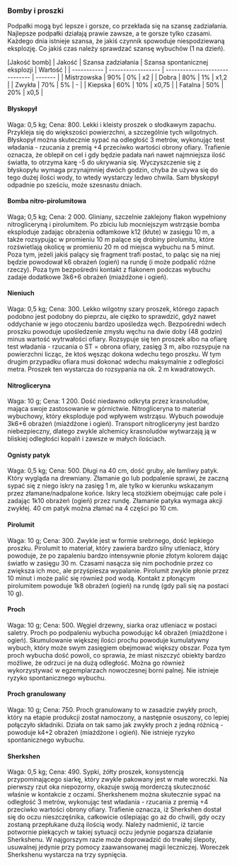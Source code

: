 ### Bomby i proszki

Podpałki mogą być lepsze i gorsze, co przekłada się na szansę zadziałania. Najlepsze podpałki działają prawie zawsze, a te gorsze tylko czasami. Każdego dnia istnieje szansa, że jakiś czynnik spowoduje niespodziewaną eksplozję. Co jakiś czas należy sprawdzać szansę wybuchów (1 na dzień).

[Jakość bomb]
| Jakość      | Szansa zadziałania | Szansa spontanicznej eksplozji | Wartość |
| ----------- | ------------------ | ------------------------------ | ------- | 
| Mistrzowska | 90%                |  0%                            | x2      |
| Dobra       | 80%                |  1%                            | x1,2    |
| Zwykła      | 70%                |  5%                            | -       |
| Kiepska     | 60%                | 10%                            | x0,75   |
| Fatalna     | 50%                | 20%                            | x0,5    |

#### Błyskopył

Waga: 0,5 kg; Cena: 800.
Lekki i kleisty proszek o słodkawym zapachu. Przykleja się do większości powierzchni, a szczególnie tych wilgotnych. Błyskopył można skutecznie sypać na odległość 3 metrów, wykonując test władania - rzucania z premią +4 przeciwko wartości obrony ofiary. Trafienie oznacza, że oblepił on cel i gdy będzie padała nań nawet najmniejsza ilość światła, to otrzyma karę -5 do ukrywania się. Wyczyszczenie się z błyskopyłu wymaga przynajmniej dwóch godzin, chyba że używa się do tego dużej ilości wody, to wtedy wystarczy ledwo chwila. Sam błyskopył odpadnie po sześciu, może szesnastu dniach. 

#### Bomba nitro-pirolumitowa

Waga; 0,5 kg; Cena: 2 000.
Gliniany, szczelnie zaklejony flakon wypełniony nitrogliceryną i pirolumitem. Po zbiciu lub mocniejszym wstrząsie bomba eksploduje zadając obrażenia odłamkowe k12 (kłute) w zasięgu 10 m, a także rozsypując w promieniu 10 m palące się drobiny pirolumitu, które rozświetlają okolicę w promieniu 20 m od miejsca wybuchu na 5 minut. Poza tym, jeżeli jakiś palący się fragment trafi postać, to paląc się na niej będzie powodował k6 obrażeń (ogień) na rundę (i może podpalić różne rzeczy). Poza tym bezpośredni kontakt z flakonem podczas wybuchu zadaje dodatkowe 3k6+6 obrażeń (miażdżone i ogień). 

#### Nieniuch

Waga: 0,5 kg; Cena: 300.
Lekko wilgotny szary proszek, którego zapach podobno jest podobny do pieprzu, ale ciężko to sprawdzić, gdyż nawet oddychanie w jego otoczeniu bardzo upośledza węch. Bezpośredni wdech proszku powoduje upośledzenie zmysłu węchu na dwie doby (48 godzin) minus wartość wytrwałości ofiary. Rozsypuje się ten proszek albo na ofiarę test władania - rzucania o ST = obrona ofiary, zasięg 3 m, albo rozsypuje na powierzchni licząc, że ktoś węsząc dokona wdechu tego proszku. W tym drugim przypadku ofiara musi dokonać wdechu maksymalnie z odległości metra. Proszek ten wystarcza do rozsypania na ok. 2 m kwadratowych.

#### Nitrogliceryna

Waga: 10 g; Cena: 1 200.
Dość niedawno odkryta przez krasnoludów, mająca swoje zastosowanie w górnictwie. Nitrogliceryna to materiał wybuchowy, który eksploduje pod wpływem wstrząsu. Wybuch powoduje 3k6+6 obrażeń (miażdżone i ogień). Transport nitrogliceryny jest bardzo niebezpieczny, dlatego zwykle alchemicy krasnoludów wytwarzają ją w bliskiej odległości kopalń i zawsze w małych ilościach. 

#### Ognisty patyk

Waga: 0,5 kg; Cena: 500.
Długi na 40 cm, dość gruby, ale łamliwy patyk. Który wygląda na drewniany. Złamanie go lub podpalenie sprawi, że zaczną sypać się z niego iskry na zasięg 1 m, ale tylko w kierunku wskazanym przez złamane/nadpalone końce. Iskry lecą stożkiem obejmując całe pole i zadając 1k10 obrażeń (ogień) przez rundę. Złamanie patyka wymaga akcji zwykłej. 40 cm patyk można złamać na 4 części po 10 cm.

#### Pirolumit

Waga: 10 g; Cena: 300.
Zwykle jest w formie srebrnego, dość lepkiego proszku. Pirolumit to materiał, który zawiera bardzo silny utleniacz, który powoduje, że po zapaleniu bardzo intensywnie płonie złotym kolorem dając światło w zasięgu 30 m. Czasami nasącza się nim pochodnie przez co zwiększa ich moc, ale przyśpiesza wypalanie. Pirolumit zwykle płonie przez 10 minut i może palić się również pod wodą. Kontakt z płonącym pirolumitem powoduje 1k8 obrażeń (ogień) na rundę (gdy pali się na postaci 10 g). 

#### Proch

Waga: 10 g; Cena: 500.
Węgiel drzewny, siarka oraz utleniacz w postaci saletry. Proch po podpaleniu wybucha powodując k4 obrażeń (miażdżone i ogień). Skumulowanie większej ilości prochu powoduje kumulatywny wybuch, który może swym zasięgiem obejmować większy obszar. Poza tym proch wybucha dość powoli, co sprawia, że miast niszczyć obiekty bardzo możliwe, że odrzuci je na dużą odległość. Można go również wykorzystywać w egzemplarzach nowoczesnej borni palnej. Nie istnieje ryzyko spontanicznego wybuchu.

#### Proch granulowany

Waga: 10 g; Cena: 750.
Proch granulowany to w zasadzie zwykły proch, który na etapie produkcji został namoczony, a następnie osuszony, co lepiej połączyło składniki. Działa on tak samo jak zwykły proch z jedną różnicą - powoduje k4+2 obrażeń (miażdżone i ogień). Nie istnieje ryzyko spontanicznego wybuchu.

#### Sherkshen 

Waga: 0,5 kg; Cena: 490.
Sypki, żółty proszek, konsystencją przypominającego siarkę, który zwykle pakowany jest w małe woreczki. Na pierwszy rzut oka niepozorny, okazuje swoją morderczą skuteczność właśnie w kontakcie z oczami. Sherkshenem można skutecznie sypać na odległość 3 metrów, wykonując test władania - rzucania z premią +4 przeciwko wartości obrony ofiary. Trafienie oznacza, iż Sherkshen dostał się do oczu nieszczęśnika, całkowicie oślepiając go aż do chwili, gdy oczy zostaną przepłukane dużą ilością wody. Należy nadmienić, iż tarcie potwornie piekących w takiej sytuacji oczu jedynie pogarsza działanie Sherkshenu. W najgorszym razie może doprowadzić do trwałej ślepoty, usuwalnej jedynie przy pomocy zaawansowanej magii leczniczej. Woreczek Sherkshenu wystarcza na trzy sypnięcia.